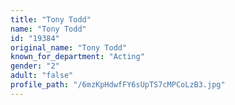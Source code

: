 ```yaml
---
title: "Tony Todd"
name: "Tony Todd"
id: "19384"
original_name: "Tony Todd"
known_for_department: "Acting"
gender: "2"
adult: "false"
profile_path: "/6mzKpHdwfFY6sUpTS7cMPCoLzB3.jpg"
---
```

